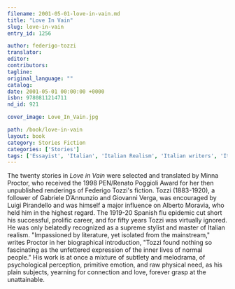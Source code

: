 ```yaml
---
filename: 2001-05-01-love-in-vain.md
title: "Love In Vain"
slug: love-in-vain
entry_id: 1256

author: federigo-tozzi
translator: 
editor: 
contributors: 
tagline: 
original_language: ""
catalog: 
date: 2001-05-01 00:00:00 +0000 
isbn: 9780811214711
nd_id: 921

cover_image: Love_In_Vain.jpg

path: /book/love-in-vain
layout: book
category: Stories Fiction
categories: ['Stories']
tags: ['Essayist', 'Italian', 'Italian Realism', 'Italian writers', 'Italy', 'Melodrama', 'Psychological', 'Realist writers', 'Short story collection', 'Translation from Italian']
---
```

The twenty stories in *Love in Vain* were selected and translated by Minna Proctor, who received the 1998 PEN/Renato Poggioli Award for her then unpublished renderings of Federigo Tozzi's fiction. Tozzi (1883-1920), a follower of Gabriele D’Annunzio and Giovanni Verga, was encouraged by Luigi Pirandello and was himself a major influence on Alberto Moravia, who held him in the highest regard. The 1919-20 Spanish flu epidemic cut short his successful, prolific career, and for fifty years Tozzi was virtually ignored. He was only belatedly recognized as a supreme stylist and master of Italian realism. "Impassioned by literature, yet isolated from the mainstream," writes Proctor in her biographical introduction, "Tozzi found nothing so fascinating as the unfettered expression of the inner lives of normal people." His work is at once a mixture of subtlety and melodrama, of psychological perception, primitive emotion, and raw physical need, as his plain subjects, yearning for connection and love, forever grasp at the unattainable.





